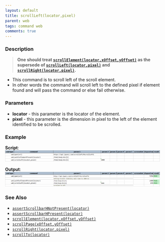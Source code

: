 ```yaml
---
layout: default
title: scrollLeft(locator,pixel)
parent: web
tags: command web
comments: true
---
```


### Description
> **One should treat [`scrollElement(locator,xOffset,yOffset)`](scrollElement(locator,xOffset,yOffset)) as the supersede 
of [`scrollLeft(locator,pixel)`](scrollLeft(locator,pixel)) and [`scrollRight(locator,pixel)`](scrollRight(locator,pixel)).**

- This command is to scroll left of the scroll element.
- In other words the command will scroll left to the defined pixel if element found and will pass the command or else fail otherwise.


### Parameters
- **locator** - this parameter is the locator of the element.
- **pixel** - this parameter is the dimension in pixel to the left of the element identified to be scrolled.


### Example
**Script**:<br/>
![](image/scrollLeft_01.png)

**Output**:<br/>
![](image/scrollLeft_02.png)


### See Also
- [`assertScrollbarHNotPresent(locator)`](assertScrollbarHNotPresent(locator))
- [`assertScrollbarHPresent(locator)`](assertScrollbarHPresent(locator))
- [`scrollElement(locator,xOffset,yOffset)`](scrollElement(locator,xOffset,yOffset))
- [`scrollPage(xOffset,yOffset)`](scrollPage(xOffset,yOffset))
- [`scrollRight(locator,pixel)`](scrollRight(locator,pixel))
- [`scrollTo(locator)`](scrollTo(locator))
